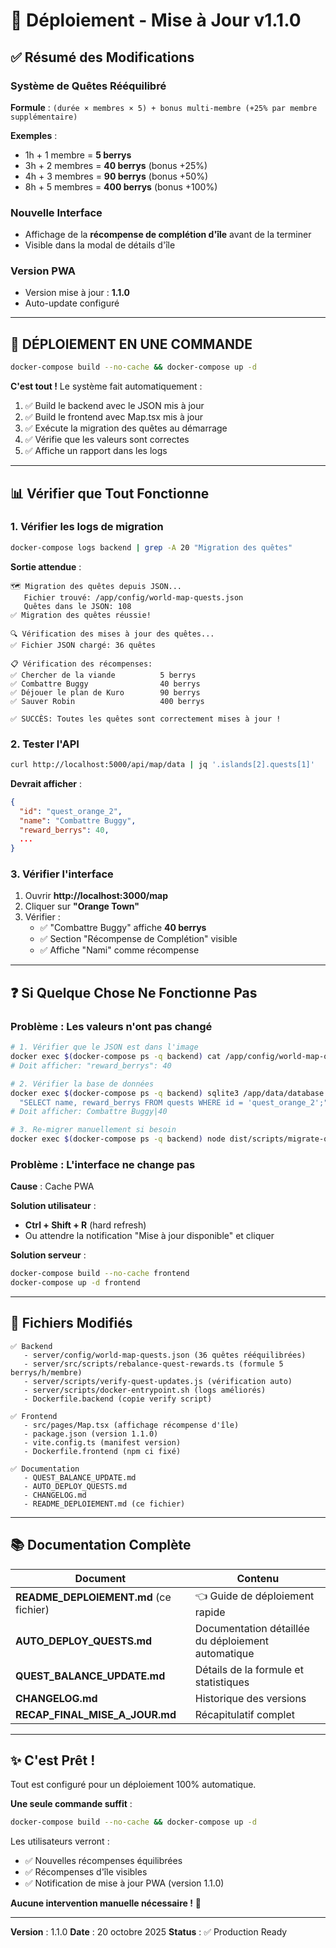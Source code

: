 # 🚀 Déploiement - Mise à Jour v1.1.0

## ✅ Résumé des Modifications

### Système de Quêtes Rééquilibré

**Formule** : `(durée × membres × 5) + bonus multi-membre (+25% par membre supplémentaire)`

**Exemples** :
- 1h + 1 membre = **5 berrys**
- 3h + 2 membres = **40 berrys** (bonus +25%)
- 4h + 3 membres = **90 berrys** (bonus +50%)
- 8h + 5 membres = **400 berrys** (bonus +100%)

### Nouvelle Interface

- Affichage de la **récompense de complétion d'île** avant de la terminer
- Visible dans la modal de détails d'île

### Version PWA

- Version mise à jour : **1.1.0**
- Auto-update configuré

---

## 🎯 DÉPLOIEMENT EN UNE COMMANDE

```bash
docker-compose build --no-cache && docker-compose up -d
```

**C'est tout !** Le système fait automatiquement :

1. ✅ Build le backend avec le JSON mis à jour
2. ✅ Build le frontend avec Map.tsx mis à jour
3. ✅ Exécute la migration des quêtes au démarrage
4. ✅ Vérifie que les valeurs sont correctes
5. ✅ Affiche un rapport dans les logs

---

## 📊 Vérifier que Tout Fonctionne

### 1. Vérifier les logs de migration

```bash
docker-compose logs backend | grep -A 20 "Migration des quêtes"
```

**Sortie attendue** :
```
🗺️ Migration des quêtes depuis JSON...
   Fichier trouvé: /app/config/world-map-quests.json
   Quêtes dans le JSON: 108
✅ Migration des quêtes réussie!

🔍 Vérification des mises à jour des quêtes...
✅ Fichier JSON chargé: 36 quêtes

📋 Vérification des récompenses:
✅ Chercher de la viande          5 berrys
✅ Combattre Buggy                40 berrys
✅ Déjouer le plan de Kuro        90 berrys
✅ Sauver Robin                   400 berrys

✅ SUCCÈS: Toutes les quêtes sont correctement mises à jour !
```

### 2. Tester l'API

```bash
curl http://localhost:5000/api/map/data | jq '.islands[2].quests[1]'
```

**Devrait afficher** :
```json
{
  "id": "quest_orange_2",
  "name": "Combattre Buggy",
  "reward_berrys": 40,
  ...
}
```

### 3. Vérifier l'interface

1. Ouvrir **http://localhost:3000/map**
2. Cliquer sur **"Orange Town"**
3. Vérifier :
   - ✅ "Combattre Buggy" affiche **40 berrys**
   - ✅ Section "Récompense de Complétion" visible
   - ✅ Affiche "Nami" comme récompense

---

## ❓ Si Quelque Chose Ne Fonctionne Pas

### Problème : Les valeurs n'ont pas changé

```bash
# 1. Vérifier que le JSON est dans l'image
docker exec $(docker-compose ps -q backend) cat /app/config/world-map-quests.json | grep "quest_orange_2"
# Doit afficher: "reward_berrys": 40

# 2. Vérifier la base de données
docker exec $(docker-compose ps -q backend) sqlite3 /app/data/database.sqlite \
  "SELECT name, reward_berrys FROM quests WHERE id = 'quest_orange_2';"
# Doit afficher: Combattre Buggy|40

# 3. Re-migrer manuellement si besoin
docker exec $(docker-compose ps -q backend) node dist/scripts/migrate-quests-from-json.js
```

### Problème : L'interface ne change pas

**Cause** : Cache PWA

**Solution utilisateur** :
- **Ctrl + Shift + R** (hard refresh)
- Ou attendre la notification "Mise à jour disponible" et cliquer

**Solution serveur** :
```bash
docker-compose build --no-cache frontend
docker-compose up -d frontend
```

---

## 📁 Fichiers Modifiés

```
✅ Backend
   - server/config/world-map-quests.json (36 quêtes rééquilibrées)
   - server/src/scripts/rebalance-quest-rewards.ts (formule 5 berrys/h/membre)
   - server/scripts/verify-quest-updates.js (vérification auto)
   - server/scripts/docker-entrypoint.sh (logs améliorés)
   - Dockerfile.backend (copie verify script)

✅ Frontend
   - src/pages/Map.tsx (affichage récompense d'île)
   - package.json (version 1.1.0)
   - vite.config.ts (manifest version)
   - Dockerfile.frontend (npm ci fixé)

✅ Documentation
   - QUEST_BALANCE_UPDATE.md
   - AUTO_DEPLOY_QUESTS.md
   - CHANGELOG.md
   - README_DEPLOIEMENT.md (ce fichier)
```

---

## 📚 Documentation Complète

| Document | Contenu |
|----------|---------|
| **README_DEPLOIEMENT.md** (ce fichier) | 👈 Guide de déploiement rapide |
| **AUTO_DEPLOY_QUESTS.md** | Documentation détaillée du déploiement automatique |
| **QUEST_BALANCE_UPDATE.md** | Détails de la formule et statistiques |
| **CHANGELOG.md** | Historique des versions |
| **RECAP_FINAL_MISE_A_JOUR.md** | Récapitulatif complet |

---

## ✨ C'est Prêt !

Tout est configuré pour un déploiement 100% automatique.

**Une seule commande suffit** :
```bash
docker-compose build --no-cache && docker-compose up -d
```

Les utilisateurs verront :
- ✅ Nouvelles récompenses équilibrées
- ✅ Récompenses d'île visibles
- ✅ Notification de mise à jour PWA (version 1.1.0)

**Aucune intervention manuelle nécessaire !** 🎉

---

**Version** : 1.1.0
**Date** : 20 octobre 2025
**Status** : ✅ Production Ready
